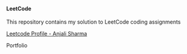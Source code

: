 #### LeetCode

This repository contains my solution to LeetCode coding assignments 

[Leetcode Profile - Anjali Sharma](https://leetcode.com/anjalisharmaa/)

Portfolio 
